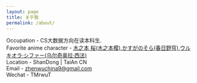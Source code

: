 ```yaml
---
layout: page
title: 关于我
permalink: /about/
---
```


Occupation - CS大数据方向在读本科生.  
Favorite anime character - <a href="https://zh.moegirl.org/%E6%9C%A8%E4%B9%8B%E6%9C%AC%E6%A8%B1" title="魔卡少女樱女主">木之本 桜(木之本樱)</a>,<a href="https://zh.moegirl.org/%E6%98%A5%E6%97%A5%E9%87%8E%E7%A9%B9" title="缘之空女主">かすがのそら(春日野穹)</a>,<a href="https://zh.moegirl.org/%E4%B9%8C%E5%B0%94%E5%A5%87%E5%A5%A5%E6%8B%89%C2%B7%E8%A5%BF%E6%B3%95" title="死神破面军团十刃No.4">ウルキオラ·シファー(乌尔奇奥拉·西法)</a>  
Location - ShanDong | TaiAn CN  
Email - zhenwuchina9@gmail.com  
Wechat - TMrwuT  
